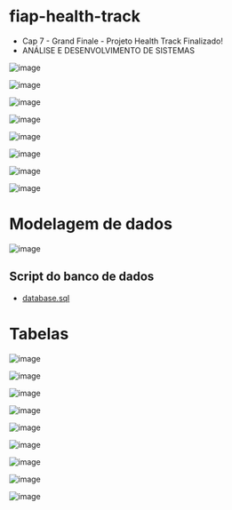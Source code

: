 # fiap-health-track

- Cap 7 - Grand Finale - Projeto Health Track Finalizado!
- ANÁLISE E DESENVOLVIMENTO DE SISTEMAS

![image](https://user-images.githubusercontent.com/6618004/171544881-2acb9bb3-2daa-4c15-91d8-0a704ec8a45f.png)

![image](https://user-images.githubusercontent.com/6618004/171544810-a1defba1-94fa-4311-97e4-88fbe61b7128.png)

![image](https://user-images.githubusercontent.com/6618004/171542019-35ed05b8-7b0c-4bcc-bbcd-42409dc91783.png)

![image](https://user-images.githubusercontent.com/6618004/171542064-fb1ca812-ee18-4112-840c-1c15c531c201.png)

![image](https://user-images.githubusercontent.com/6618004/171542103-80f0228d-1773-4d66-8d42-133ec91d3527.png)

![image](https://user-images.githubusercontent.com/6618004/171542185-29172721-53d0-4e92-9013-ce5d9e4ffa3c.png)

![image](https://user-images.githubusercontent.com/6618004/171542216-877fd1c3-fa67-41e5-b91d-aac94127cfcf.png)

![image](https://user-images.githubusercontent.com/6618004/171542241-0c950770-b7d0-44b2-8239-5ef7ed3fd307.png)

# Modelagem de dados
![image](https://user-images.githubusercontent.com/6618004/171543892-ca8d086c-db83-4e77-a3de-ce74ce188f62.png)

## Script do banco de dados 
- [database.sql](https://github.com/elioglima/fiap-health-track/blob/main/database.sql)

# Tabelas

![image](https://user-images.githubusercontent.com/6618004/171543224-7e58c562-e99d-4208-9943-0b2dee08eb5e.png)

![image](https://user-images.githubusercontent.com/6618004/171543265-7ce107dc-e3da-4763-96be-105fa3896447.png)

![image](https://user-images.githubusercontent.com/6618004/171543292-996ebd0b-084b-4ef1-aed0-d02468802d70.png)

![image](https://user-images.githubusercontent.com/6618004/171543323-6960560d-78ca-44d5-93ce-0f15ae40852a.png)

![image](https://user-images.githubusercontent.com/6618004/171543344-d1a00d82-682c-4491-8b01-1b415e6f465a.png)

![image](https://user-images.githubusercontent.com/6618004/171543373-501f1422-bcc8-4ae3-bcec-98a96f91e248.png)

![image](https://user-images.githubusercontent.com/6618004/171543393-7557b69f-aba9-40fd-9115-e28465058b3c.png)

![image](https://user-images.githubusercontent.com/6618004/171543461-5fdc3ce1-8592-42c6-a27e-00f76bdfe8ff.png)

![image](https://user-images.githubusercontent.com/6618004/171543487-d8929ca1-e45d-42c5-aacc-022ef47a3aef.png)
